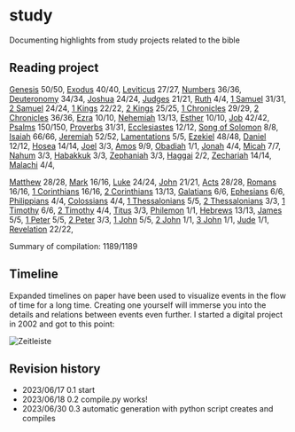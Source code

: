 <!-- generated 2023-07-03 20:03:41.189961 -->
# study

Documenting highlights from study projects related to the bible

## Reading project 
[Genesis](bible/genesis/) 50/50, [Exodus](bible/exodus/) 40/40, [Leviticus](bible/leviticus/) 27/27, [Numbers](bible/numbers/) 36/36, [Deuteronomy](bible/deuteronomy/) 34/34, [Joshua](bible/joshua/) 24/24, [Judges](bible/judges/) 21/21, [Ruth](bible/ruth/) 4/4, [1 Samuel](bible/1_samuel/) 31/31, [2 Samuel](bible/2_samuel/) 24/24, [1 Kings](bible/1_kings/) 22/22, [2 Kings](bible/2_kings/) 25/25, [1 Chronicles](bible/1_chronicles/) 29/29, [2 Chronicles](bible/2_chronicles/) 36/36, [Ezra](bible/ezra/) 10/10, [Nehemiah](bible/nehemiah/) 13/13, [Esther](bible/esther/) 10/10, [Job](bible/job/) 42/42, [Psalms](bible/psalms/) 150/150, [Proverbs](bible/proverbs/) 31/31, [Ecclesiastes](bible/ecclesiastes/) 12/12, [Song of Solomon](bible/song_of_solomon/) 8/8, [Isaiah](bible/isaiah/) 66/66, [Jeremiah](bible/jeremiah/) 52/52, [Lamentations](bible/lamentations/) 5/5, [Ezekiel](bible/ezekiel/) 48/48, [Daniel](bible/daniel/) 12/12, [Hosea](bible/hosea/) 14/14, [Joel](bible/joel/) 3/3, [Amos](bible/amos/) 9/9, [Obadiah](bible/obadiah/) 1/1, [Jonah](bible/jonah/) 4/4, [Micah](bible/micah/) 7/7, [Nahum](bible/nahum/) 3/3, [Habakkuk](bible/habakkuk/) 3/3, [Zephaniah](bible/zephaniah/) 3/3, [Haggai](bible/haggai/) 2/2, [Zechariah](bible/zechariah/) 14/14, [Malachi](bible/malachi/) 4/4, 

[Matthew](bible/matthew/) 28/28, [Mark](bible/mark/) 16/16, [Luke](bible/luke/) 24/24, [John](bible/john/) 21/21, [Acts](bible/acts/) 28/28, [Romans](bible/romans/) 16/16, [1 Corinthians](bible/1_corinthians/) 16/16, [2 Corinthians](bible/2_corinthians/) 13/13, [Galatians](bible/galatians/) 6/6, [Ephesians](bible/ephesians/) 6/6, [Philippians](bible/philippians/) 4/4, [Colossians](bible/colossians/) 4/4, [1 Thessalonians](bible/1_thessalonians/) 5/5, [2 Thessalonians](bible/2_thessalonians/) 3/3, [1 Timothy](bible/1_timothy/) 6/6, [2 Timothy](bible/2_timothy/) 4/4, [Titus](bible/titus/) 3/3, [Philemon](bible/philemon/) 1/1, [Hebrews](bible/hebrews/) 13/13, [James](bible/james/) 5/5, [1 Peter](bible/1_peter/) 5/5, [2 Peter](bible/2_peter/) 3/3, [1 John](bible/1_john/) 5/5, [2 John](bible/2_john/) 1/1, [3 John](bible/3_john/) 1/1, [Jude](bible/jude/) 1/1, [Revelation](bible/revelation/) 22/22, 

Summary of compilation: 1189/1189

## Timeline

Expanded timelines on paper have been used to visualize events in the flow of time for a long time. Creating one yourself will immerse you into the details and relations between events even further. I started a digital project in 2002 and got to this point:

![Zeitleiste](https://raw.githubusercontent.com/kreier/timeline/main/docs/Zeitleistes.jpg)

## Revision history

- 2023/06/17 0.1 start
- 2023/06/18 0.2 compile.py works!
- 2023/06/30 0.3 automatic generation with python script creates and compiles
